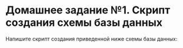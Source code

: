 # Домашнее задание №1. Скрипт создания схемы базы данных
Напишите скрипт создания приведенной ниже схемы базы данных: